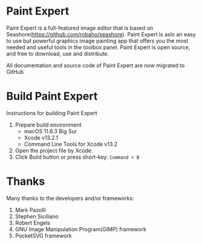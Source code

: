 # Paint Expert 

Paint Expert is a full-featured image editor that is based on Seashore(https://github.com/robaho/seashore). Paint Expert is aslo an easy to use but powerful graphics image painting app that offers you the most needed and useful tools in the toolbox panel. Paint Expert is open source, and free to download, use and distribute.


All documentation and source code of Paint Expert are now migrated to GitHub


# Build Paint Expert

Instructions for building Paint Expert

1. Prepare build environment
    * macOS 11.6.3 Big Sur
    * Xcode v13.2.1
    * Command Line Tools for Xcode v13.2
2. Open the project file by Xcode.
3. Click Build button or press short-key: `Command + B`


# Thanks

Many thanks to the developers and/or frameworks:
1. Mark Pazolli
2. Stephen Siciliano
3. Robert Engels
4. GNU Image Manipulation Program(GIMP) framework
5. PocketSVG framework
